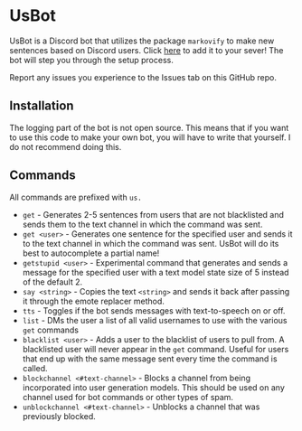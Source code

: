 # UsBot
UsBot is a Discord bot that utilizes the package `markovify` to make new sentences based on Discord users. Click [here](https://discord.com/api/oauth2/authorize?client_id=837517727488933889&permissions=343040&scope=bot
) to add it to your sever! The bot will step you through the setup process.

Report any issues you experience to the Issues tab on this GitHub repo.

## Installation

The logging part of the bot is not open source. This means that if you want to use this code to make your own bot, you will have to write that yourself. I do not recommend doing this.

## Commands
All commands are prefixed with `us.`

* `get` - Generates 2-5 sentences from users that are not blacklisted and sends them to the text channel in which the command was sent.
* `get <user>` - Generates one sentence for the specified user and sends it to the text channel in which the command was sent. UsBot will do its best to autocomplete a partial name!
* `getstupid <user>` - Experimental command that generates and sends a message for the specified user with a text model state size of 5 instead of the default 2.
* `say <string>` - Copies the text `<string>` and sends it back after passing it through the emote replacer method.
* `tts` - Toggles if the bot sends messages with text-to-speech on or off.
* `list` - DMs the user a list of all valid usernames to use with the various `get` commands
* `blacklist <user>` - Adds a user to the blacklist of users to pull from. A blacklisted user will never appear in the `get` command. Useful for users that end up with the same message sent every time the command is called.
* `blockchannel <#text-channel>` - Blocks a channel from being incorporated into user generation models. This should be used on any channel used for bot commands or other types of spam.
* `unblockchannel <#text-channel>` - Unblocks a channel that was previously blocked.
